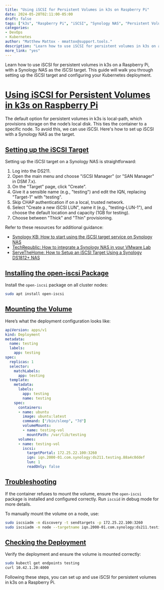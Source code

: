 ```yaml
---
title: "Using iSCSI for Persistent Volumes in k3s on Raspberry Pi"
date: 2024-05-28T02:11:00-05:00
draft: false
tags: ["k3s", "Raspberry Pi", "iSCSI", "Synology NAS", "Persistent Volumes"]
categories:
- DevOps
- Kubernetes
author: "Matthew Mattox - mmattox@support.tools."
description: "Learn how to use iSCSI for persistent volumes in k3s on a Raspberry Pi, with a Synology NAS as the iSCSI target."
more_link: "yes"
---
```


Learn how to use iSCSI for persistent volumes in k3s on a Raspberry Pi, with a Synology NAS as the iSCSI target. This guide will walk you through setting up the iSCSI target and configuring your Kubernetes deployment.

<!--more-->

# [Using iSCSI for Persistent Volumes in k3s on Raspberry Pi](#using-iscsi-for-persistent-volumes-in-k3s-on-raspberry-pi)

The default option for persistent volumes in k3s is local-path, which provisions storage on the node’s local disk. This ties the container to a specific node. To avoid this, we can use iSCSI. Here's how to set up iSCSI with a Synology NAS as the target.

## [Setting up the iSCSI Target](#setting-up-the-iscsi-target)

Setting up the iSCSI target on a Synology NAS is straightforward:

1. Log into the DS211.
2. Open the main menu and choose "iSCSI Manager" (or "SAN Manager" in DSM 7.x).
3. On the "Target" page, click "Create".
4. Give it a sensible name (e.g., "testing") and edit the IQN, replacing "Target-1" with "testing".
5. Skip CHAP authentication if on a local, trusted network.
6. Select "Create a new iSCSI LUN", name it (e.g., "testing-LUN-1"), and choose the default location and capacity (1GB for testing).
7. Choose between "Thick" and "Thin" provisioning.

Refer to these resources for additional guidance:

- [Synology KB: How to start using the iSCSI target service on Synology NAS](https://www.synology.com/en-global/knowledgebase)
- [TechRepublic: How to integrate a Synology NAS in your VMware Lab](https://www.techrepublic.com/article/how-to-integrate-a-synology-nas-into-your-vmware-lab/)
- [ServeTheHome: How to Setup an iSCSI Target Using a Synology DS1812+ NAS](https://www.servethehome.com/synology-ds1812-nas-setup-iscsi-targets/)

## [Installing the open-iscsi Package](#installing-the-open-iscsi-package)

Install the `open-iscsi` package on all cluster nodes:

```bash
sudo apt install open-iscsi
```

## [Mounting the Volume](#mounting-the-volume)

Here’s what the deployment configuration looks like:

```yaml
apiVersion: apps/v1
kind: Deployment
metadata:
  name: testing
  labels:
    app: testing
spec:
  replicas: 1
  selector:
    matchLabels:
      app: testing
  template:
    metadata:
      labels:
        app: testing
        name: testing
    spec:
      containers:
      - name: ubuntu
        image: ubuntu:latest
        command: ["/bin/sleep", "7d"]
        volumeMounts:
        - name: testing-vol
          mountPath: /var/lib/testing
      volumes:
      - name: testing-vol
        iscsi:
          targetPortal: 172.25.22.100:3260
          iqn: iqn.2000-01.com.synology:ds211.testing.88a4c0ddef
          lun: 1
          readOnly: false
```

## [Troubleshooting](#troubleshooting)

If the container refuses to mount the volume, ensure the `open-iscsi` package is installed and configured correctly. Run `iscsid` in debug mode for more details.

To manually mount the volume on a node, use:

```bash
sudo iscsiadm -m discovery -t sendtargets -p 172.25.22.100:3260
sudo iscsiadm -m node --targetname iqn.2000-01.com.synology:ds211.testing.88a4c0ddef --portal 172.25.22.100:3260 --login
```

## [Checking the Deployment](#checking-the-deployment)

Verify the deployment and ensure the volume is mounted correctly:

```bash
sudo kubectl get endpoints testing
curl 10.42.1.20:4000
```

Following these steps, you can set up and use iSCSI for persistent volumes in k3s on a Raspberry Pi.
